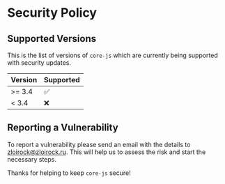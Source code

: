 # Security Policy

## Supported Versions

This is the list of versions of `core-js` which are
currently being supported with security updates.

| Version  | Supported          |
| -------- | ------------------ |
| >= 3.4   | :white_check_mark: |
| < 3.4    | :x:                |

## Reporting a Vulnerability

To report a vulnerability please send an email with the details to zloirock@zloirock.ru. 
This will help us to assess the risk and start the necessary steps.

Thanks for helping to keep `core-js` secure!
